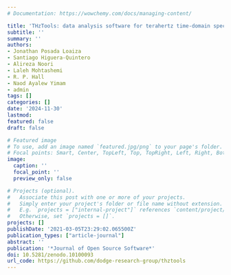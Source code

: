 ```yaml
---
# Documentation: https://wowchemy.com/docs/managing-content/

title: 'THzTools: data analysis software for terahertz time-domain spectroscopy'
subtitle: ''
summary: ''
authors:
- Jonathan Posada Loaiza
- Santiago Higuera-Quintero
- Alireza Noori
- Laleh Mohtashemi
- R. P. Hall
- Naod Ayalew Yimam
- admin
tags: []
categories: []
date: '2024-11-30'
lastmod:
featured: false
draft: false

# Featured image
# To use, add an image named `featured.jpg/png` to your page's folder.
# Focal points: Smart, Center, TopLeft, Top, TopRight, Left, Right, BottomLeft, Bottom, BottomRight.
image:
  caption: ''
  focal_point: ''
  preview_only: false

# Projects (optional).
#   Associate this post with one or more of your projects.
#   Simply enter your project's folder or file name without extension.
#   E.g. `projects = ["internal-project"]` references `content/project/deep-learning/index.md`.
#   Otherwise, set `projects = []`.
projects: []
publishDate: '2021-03-05T23:29:02.065500Z'
publication_types: ["article-journal"]
abstract: ''
publication: '*Journal of Open Source Software*'
doi: 10.5281/zenodo.10100093
url_code: https://github.com/dodge-research-group/thztools
---
```

